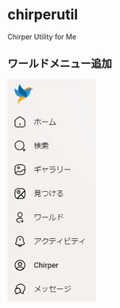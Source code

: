 # chirperutil
Chirper Utility for Me

## ワールドメニュー追加

![Test 4](https://github.com/hifmac/chirperutil/blob/images/chirpermenu.jpg)
